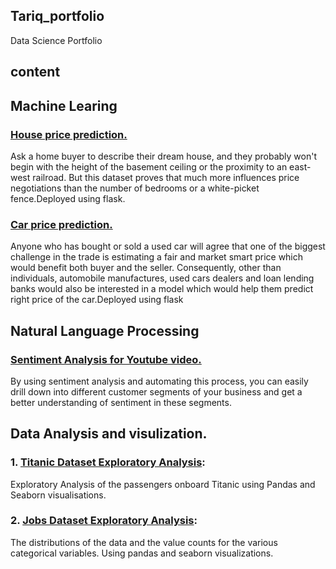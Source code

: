 ## Tariq_portfolio
Data Science Portfolio

## content

## Machine Learing

### [House price prediction.](https://github.com/Tariq-Anwar/House-price-prediction)
Ask a home buyer to describe their dream house, and they probably won't begin with the height of the basement ceiling or the proximity to an east-west railroad. But this dataset proves that much more influences price negotiations than the number of bedrooms or a white-picket fence.Deployed using flask.

### [Car price prediction.](https://github.com/Tariq-Anwar/Car-Price-prediction)
 Anyone who has bought or sold a used car will agree that one of the biggest challenge in the trade is estimating a fair and market smart price which would benefit both buyer and the seller. Consequently, other than individuals, automobile manufactures, used cars dealers and loan lending banks would also be interested in a model which would help them predict right price of the car.Deployed using flask


##  Natural Language Processing

### [Sentiment Analysis for Youtube video.](https://github.com/Tariq-Anwar/sentiment-analysis-of-YouTube-comments)
By using sentiment analysis and automating this process, you can easily drill down into different customer segments of your business and get a better understanding of sentiment in these segments.

##  Data Analysis and visulization.

### 1.  [Titanic Dataset Exploratory Analysis](https://github.com/Tariq-Anwar/EXPLORATORY-DATA-ANALYSIS):
 Exploratory Analysis of the passengers onboard Titanic using Pandas and Seaborn visualisations.
 
### 2. [Jobs Dataset Exploratory Analysis](https://github.com/Tariq-Anwar/Exploratory-Data-Analysis-For-Salary-Estimatore): 
 The distributions of the data and the value counts for the various categorical variables. Using pandas and seaborn visualizations.
